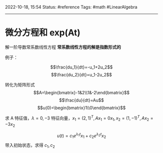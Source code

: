2022-10-18, 15:54
Status: #reference
Tags: #math #LinearAlgebra

---

# 微分方程和 exp(At)

解一阶导数常系数线性方程
**常系数线性方程的解是指数形式的**

例子：

$$\frac{du_1}{dt}=-u_1+2u_2$$
$$\frac{du_2}{dt}=u_1-2u_2$$

转化为矩阵形式
$$A=\begin{bmatrix}-1&2\\1&-2\end{bmatrix}$$
$$\frac{du}{dt}=Au$$
$$u(0)=\begin{bmatrix}1\\0\end{bmatrix}$$

求 A 特征值，$\lambda=0,-3$
特征向量，$x_1=(2,  1)^T, Ax_1=0x_1, x_2=(1,-1)^T, Ax_2=-3x_2$

$$u(t)=c_1e^{\lambda_1t}x_1+c_2e^{\lambda_2t}x_2$$
带入初始状态，求得 $c_1, c_2$